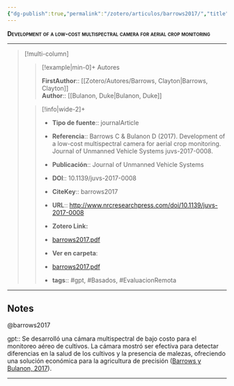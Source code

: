 ```yaml
---
{"dg-publish":true,"permalink":"/zotero/articulos/barrows2017/","title":"Development of a low-cost multispectral camera for aerial crop monitoring","tags":["#zotero"]}
---
```



<span style="font-variant:small-caps; font-weight: bold;">Development of a low-cost multispectral camera for aerial crop monitoring</span>

---


> [!multi-column]
>
>> [!example|min-0]+ Autores
>> 
>> **FirstAuthor**:: [[Zotero/Autores/Barrows, Clayton\|Barrows, Clayton]]  
>> **Author**:: [[Bulanon, Duke\|Bulanon, Duke]]  
 >
>
>> [!info|wide-2]+
>>
>> - **Tipo de fuente**:: journalArticle
>> - **Referencia**:: Barrows C & Bulanon D (2017). Development of a low-cost multispectral camera for aerial crop monitoring. Journal of Unmanned Vehicle Systems juvs-2017-0008.
>> - **Publicación**:: Journal of Unmanned Vehicle Systems
>> - **DOI**:: 10.1139/juvs-2017-0008
>> - **CiteKey**:: barrows2017
>> - **URL**:: http://www.nrcresearchpress.com/doi/10.1139/juvs-2017-0008
>> - **Zotero Link:** 
>> - [barrows2017.pdf](zotero://select/library/items/B2WFUSZM)
>>
>> - **Ver en carpeta**: 
>> - [barrows2017.pdf](file://J:\OneDrive\Articulos\barrows2017.pdf)
>> - **tags**:: #gpt, #Basados, #EvaluacionRemota



--- 

## Notes

@barrows2017

gpt:: Se desarrolló una cámara multispectral de bajo costo para el monitoreo aéreo de cultivos. La cámara mostró ser efectiva para detectar diferencias en la salud de los cultivos y la presencia de malezas, ofreciendo una solución económica para la agricultura de precisión ([Barrows y Bulanon, 2017](zotero://select/library/items/38IXHG2R)).






---







